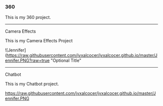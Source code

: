 ### 360

<script src="//360.vizor.io/scripts/embed.js" data-vizorurl="https://360.vizor.io/embed/v/7rkbb" ></script>

This is my 360 project.

***

Camera Effects

This is my Camera Effects Project

![Jennifer](https://raw.githubusercontent.com/jvxalcocer/jvxalcocer.github.io/master/Jennifer.PNG?raw=true "Optional Title"

***

Chatbot

This is my Chatbot project.

https://raw.githubusercontent.com/jvxalcocer/jvxalcocer.github.io/master/Jennifer.PNG
